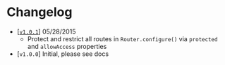 Changelog
=========

 - [[`v1.0.1`](https://github.com/VeliovGroup/Meteor-iron-router-protected/releases/tag/v1.0.1)] 05/28/2015
    * Protect and restrict all routes in `Router.configure()` via `protected` and `allowAccess` properties
 - [`v1.0.0`] Initial, please see docs